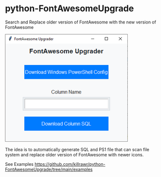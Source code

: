 # python-FontAwesomeUpgrade
Search and Replace older version of FontAwesome with the new version of FontAwesome

![Gui Screenshot](https://raw.githubusercontent.com/killrawr/python-FontAwesomeUpgrade/refs/heads/main/images/fa_upgrade_gui.png)

The idea is to automatically generate SQL and PS1 file that can scan file system and replace older version of FontAwesome with newer icons.

See Examples https://github.com/killrawr/python-FontAwesomeUpgrade/tree/main/examples
